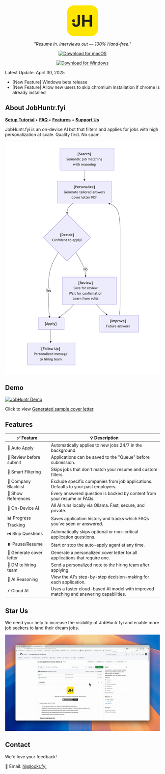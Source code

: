 <p align="center">
<img src="src/logo-large.png" alt="JobHuntr Logo" width="100">
</p>

<p align="center">
<i>"Resume in. Interviews out — 100% Hand-free."</i>
</p>

<p align="center">
  <a href="https://jobhuntr.fyi/download/macos">
    <img src="https://img.shields.io/badge/Download%20for-macOS-black?style=for-the-badge&logo=apple&logoColor=white" alt="Download for macOS">
  </a>
</p>
<p align="center">
  <a href="https://jobhuntr.fyi/download/windows">
    <img src="https://img.shields.io/badge/Download%20for-Windows-0078D6?style=for-the-badge&logo=windows&logoColor=white" alt="Download for Windows">
  </a>
</p>

Latest Update: April 30, 2025

- [New Feature] Windows beta release
- [New Feature] Allow new users to skip chromium installation if chrome is already installed

## About JobHuntr.fyi

<p align="left">
  <a href="./SETUP.md"><strong> Setup Tutorial </strong></a> •
  <a href="./FAQ.md"><strong> FAQ </strong></a> •
  <a href="#features"><strong>Features</strong></a> •
  <a href="#star-us"><strong>Support Us</strong></a>
</p>

JobHuntr.fyi is an on-device AI bot that filters and applies for jobs with high personalization at scale. Quality first. No spam.

![JobHuntr Flowchart](src/flow_chart.png)

## Demo

[![JobHuntr Demo](src/demo.gif)](https://youtu.be/dy_wrzVKwPw)

<!-- sample cover letter -->

Click to view [Generated sample cover letter](src/sample_cover_letter.pdf)

## Features

| ✅ Feature               | 💡 Description                                                                        |
| ------------------------ | ------------------------------------------------------------------------------------- |
| 🎯 Auto Apply            | Automatically applies to new jobs 24/7 in the background.                             |
| 🔄 Review before submit  | Applications can be saved to the "Queue" before submission.                           |
| 🧠 Smart Filtering       | Skips jobs that don't match your resume and custom filters.                           |
| 🚫 Company Blacklist     | Exclude specific companies from job applications. Defaults to your past employers.    |
| 📎 Show References       | Every answered question is backed by content from your resume or FAQs.                |
| 🤖 On-Device AI          | All AI runs locally via Ollama. Fast, secure, and private.                            |
| 📊 Progress Tracking     | Saves application history and tracks which FAQs you've seen or answered.              |
| ⏭️ Skip Questions        | Automatically skips optional or non-critical application questions.                   |
| ⏸️ Pause/Resume          | Start or stop the auto-apply agent at any time.                                       |
| 📄 Generate cover letter | Generate a personalized cover letter for all applications that require one.           |
| 📧 DM to hiring team     | Send a personalized note to the hiring team after applying.                           |
| 🧾 AI Reasoning          | View the AI's step-by-step decision-making for each application.                      |
| ⚡ Cloud AI              | Uses a faster cloud-based AI model with improved matching and answering capabilities. |

## Star Us

We need your help to increase the visibility of JobHuntr.fyi and enable more job seekers to land their dream jobs.

![star_repo](src/star_repo.gif)

## Contact

We'd love your feedback!

📧 Email: hi@lookr.fyi
